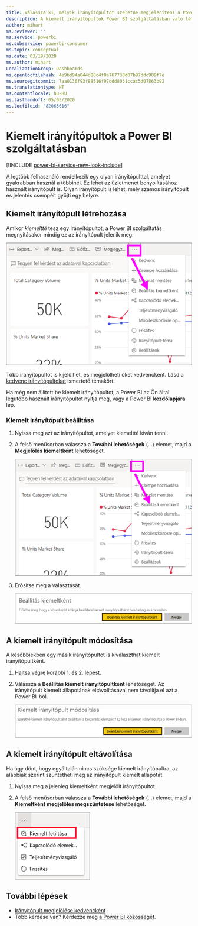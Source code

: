 ```yaml
---
title: Válassza ki, melyik irányítópultot szeretné megjeleníteni a Power BI szolgáltatás megnyitásakor
description: A kiemelt irányítópultok Power BI szolgáltatásban való létrehozását ismertető dokumentáció
author: mihart
ms.reviewer: ''
ms.service: powerbi
ms.subservice: powerbi-consumer
ms.topic: conceptual
ms.date: 03/19/2020
ms.author: mihart
LocalizationGroup: Dashboards
ms.openlocfilehash: 4e9bd94a044d88c4f0a767738d07b97ddc989f7e
ms.sourcegitcommit: 7aa0136f93f88516f97ddd8031ccac5d07863b92
ms.translationtype: HT
ms.contentlocale: hu-HU
ms.lasthandoff: 05/05/2020
ms.locfileid: "82065616"
---
```

# <a name="featured-dashboards-in-the-power-bi-service"></a>Kiemelt irányítópultok a Power BI szolgáltatásban

[!INCLUDE [power-bi-service-new-look-include](../includes/power-bi-service-new-look-include.md)]

A legtöbb felhasználó rendelkezik egy olyan irányítópulttal, amelyet gyakrabban használ a többinél. Ez lehet az üzletmenet bonyolításához használt irányítópult is. Olyan irányítópult is lehet, mely számos irányítópult és jelentés csempéit gyűjti egy helyre.

## <a name="create-a-featured-dashboard"></a>Kiemelt irányítópult létrehozása
Amikor *kiemeltté* tesz egy irányítópultot, a Power BI szolgáltatás megnyitásakor mindig ez az irányítópult jelenik meg. 

![Beállítás kiemeltként ikon](./media/end-user-featured/power-bi-dropdown.png)

Több irányítópultot is kijelölhet, és megjelölheti őket kedvencként. Lásd a [kedvenc irányítópultokat](end-user-favorite.md) ismertető témakört.

Ha még nem állított be kiemelt irányítópultot, a Power BI az Ön által legutóbb használt irányítópultot nyitja meg, vagy a Power BI **kezdőlapjára** lép. 

### <a name="set-a-dashboard-as-featured"></a>Kiemelt irányítópult beállítása


1. Nyissa meg azt az irányítópultot, amelyet kiemeltté kíván tenni. 
2. A felső menüsorban válassza a **További lehetőségek** (...) elemet, majd a **Megjelölés kiemeltként** lehetőséget. 
   
    ![Beállítás kiemeltként ikon](./media/end-user-featured/power-bi-dropdown.png)
3. Erősítse meg a választását.
   
    ![Kiemelt irányítópult beállítása](./media/end-user-featured/power-bi-featured-confirm.png)

## <a name="change-the-featured-dashboard"></a>A kiemelt irányítópult módosítása
A későbbiekben egy másik irányítópultot is kiválaszthat kiemelt irányítópultként.

1. Hajtsa végre korábbi 1. és 2. lépést.
   
2. Válassza a **Beállítás kiemelt irányítópultként** lehetőséget. Az irányítópult kiemelt állapotának eltávolításával nem távolítja el azt a Power BI-ból. 
   
    ![Sikert jelző üzenet](./media/end-user-featured/power-bi-unfeature-new.png)

## <a name="remove-the-featured-dashboard"></a>A kiemelt irányítópult eltávolítása
Ha úgy dönt, hogy egyáltalán nincs szüksége kiemelt irányítópultra, az alábbiak szerint szüntetheti meg az irányítópult kiemelt állapotát.

1. Nyissa meg a jelenleg kiemeltként megjelölt irányítópultot.
2. A felső menüsorban válassza a **További lehetőségek** (...) elemet, majd a **Kiemeltként megjelölés megszüntetése** lehetőséget.

    ![Irányítópult-kiemelés megszüntetésének kijelölése](./media/end-user-featured/power-bi-unfeature.png)
   
## <a name="next-steps"></a>További lépések
- [Irányítópult megjelölése kedvencként](end-user-favorite.md)    
- Több kérdése van? Kérdezze meg [a Power BI közösségét](https://community.powerbi.com/).

